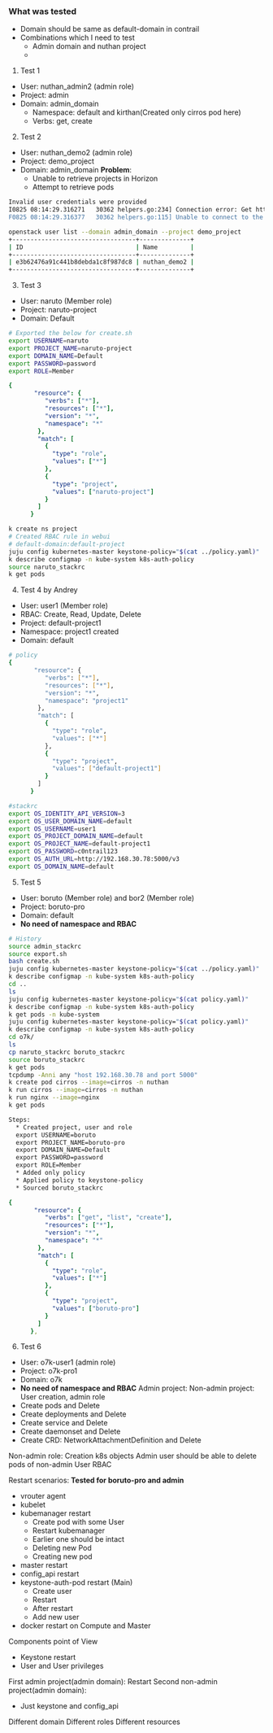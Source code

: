 ### What was tested

* Domain should be same as default-domain in contrail
* Combinations which I need to test
  * Admin domain and nuthan project
  * 
1. Test 1
  * User: nuthan_admin2 (admin role)
  * Project: admin
  * Domain: admin_domain
    * Namespace: default and kirthan(Created only cirros pod here)
    * Verbs: get, create
2. Test 2
  * User: nuthan_demo2 (admin role)
  * Project: demo_project
  * Domain: admin_domain
  **Problem**:
    * Unable to retrieve projects in Horizon
    * Attempt to retrieve pods
```sh
Invalid user credentials were provided
I0825 08:14:29.316271   30362 helpers.go:234] Connection error: Get https://192.168.30.29:6443/api/v1/namespaces/default/pods?limit=500: getting credentials: exec plugin didn't return a token or cert/key pair
F0825 08:14:29.316377   30362 helpers.go:115] Unable to connect to the server: getting credentials: exec plugin didn't return a token or cert/key pair

openstack user list --domain admin_domain --project demo_project
+----------------------------------+--------------+
| ID                               | Name         |
+----------------------------------+--------------+
| e3b62476a91c441b8debda1c8f987dc8 | nuthan_demo2 |
+----------------------------------+--------------+
```
3. Test 3
  * User: naruto (Member role)
  * Project: naruto-project
  * Domain: Default
```sh
# Exported the below for create.sh
export USERNAME=naruto
export PROJECT_NAME=naruto-project
export DOMAIN_NAME=Default
export PASSWORD=password
export ROLE=Member
```
```yaml
{
       "resource": {
          "verbs": ["*"],
          "resources": ["*"],
          "version": "*",
          "namespace": "*"
        },
        "match": [
          {
            "type": "role",
            "values": ["*"]
          },
          {
            "type": "project",
            "values": ["naruto-project"]
          }
        ]
      }
```
```sh
k create ns project
# Created RBAC rule in webui
# default-domain:default-project
juju config kubernetes-master keystone-policy="$(cat ../policy.yaml)"
k describe configmap -n kube-system k8s-auth-policy
source naruto_stackrc
k get pods
```
4. Test 4 by Andrey
  * User: user1 (Member role) 
  * RBAC: Create, Read, Update, Delete
  * Project: default-project1
  * Namespace: project1 created
  * Domain: default
```sh
# policy
{
       "resource": {
          "verbs": ["*"],
          "resources": ["*"],
          "version": "*",
          "namespace": "project1"
        },
        "match": [
          {
            "type": "role",
            "values": ["*"]
          },
          {
            "type": "project",
            "values": ["default-project1"]
          }
        ]
      }

#stackrc
export OS_IDENTITY_API_VERSION=3
export OS_USER_DOMAIN_NAME=default
export OS_USERNAME=user1
export OS_PROJECT_DOMAIN_NAME=default
export OS_PROJECT_NAME=default-project1
export OS_PASSWORD=c0ntrail123
export OS_AUTH_URL=http://192.168.30.78:5000/v3
export OS_DOMAIN_NAME=default
```
5. Test 5
  * User: boruto (Member role) and bor2 (Member role)
  * Project: boruto-pro
  * Domain: default
  * **No need of namespace and RBAC**
```sh
# History
source admin_stackrc 
source export.sh
bash create.sh 
juju config kubernetes-master keystone-policy="$(cat ../policy.yaml)"
k describe configmap -n kube-system k8s-auth-policy
cd ..
ls
juju config kubernetes-master keystone-policy="$(cat policy.yaml)"
k describe configmap -n kube-system k8s-auth-policy
k get pods -n kube-system
juju config kubernetes-master keystone-policy="$(cat policy.yaml)"
k describe configmap -n kube-system k8s-auth-policy
cd o7k/
ls
cp naruto_stackrc boruto_stackrc
source boruto_stackrc 
k get pods
tcpdump -Anni any "host 192.168.30.78 and port 5000"
k create pod cirros --image=cirros -n nuthan
k run cirros --image=cirros -n nuthan
k run nginx --image=nginx
k get pods
```
```txt
Steps:
  * Created project, user and role
  export USERNAME=boruto
  export PROJECT_NAME=boruto-pro
  export DOMAIN_NAME=Default
  export PASSWORD=password
  export ROLE=Member
  * Added only policy
  * Applied policy to keystone-policy
  * Sourced boruto_stackrc
```
```yaml
{
       "resource": {
          "verbs": ["get", "list", "create"],
          "resources": ["*"],
          "version": "*",
          "namespace": "*"
        },
        "match": [
          {
            "type": "role",
            "values": ["*"]
          },
          {
            "type": "project",
            "values": ["boruto-pro"]
          }
        ]
      },
```
6. Test 6
  * User: o7k-user1 (admin role)
  * Project: o7k-pro1
  * Domain: o7k
  * **No need of namespace and RBAC**
Admin project:
Non-admin project: User creation, admin role
  * Create pods and Delete
  * Create deployments and Delete
  * Create service and Delete
  * Create daemonset and Delete
  * Create CRD: NetworkAttachmentDefinition and Delete

Non-admin role: Creation k8s objects
Admin user should be able to delete pods of non-admin User
RBAC

Restart scenarios: **Tested for boruto-pro and admin**
* vrouter agent
* kubelet
* kubemanager restart
  * Create pod with some User
  * Restart kubemanager
  * Earlier one should be intact
  * Deleting new Pod
  * Creating new pod
* master restart
* config_api restart
* keystone-auth-pod restart (Main)
  * Create user
  * Restart
  * After restart 
  * Add new user
* docker restart on Compute and Master

Components point of View
* Keystone restart
* User and User privileges

First admin project(admin domain): Restart 
Second non-admin project(admin domain): 
  * Just keystone and config_api

Different domain
Different roles
Different resources